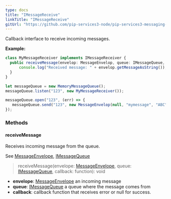 ```yaml
---
type: docs
title: "IMessageReceive"
linkTitle: "IMessageReceive"
gitUrl: "https://github.com/pip-services3-node/pip-services3-messaging-node"
---
```


Callback interface to receive incoming messages.

**Example:**

```typescript
class MyMessageReceiver implements IMessageReceiver {
  public receiveMessage(envelop: MessageEnvelop, queue: IMessageQueue, callback) {
      console.log("Received message: " + envelop.getMessageAsString());
  }
}

let messageQueue = new MemoryMessageQueue();
messageQueue.listen("123", new MyMessageReceiver());

messageQueue.open("123", (err) => {
   messageQueue.send("123", new MessageEnvelop(null, "mymessage", "ABC")); // Output in console: "ABC"
});

```

### Methods

#### receiveMessage
Receives incoming message from the queue.

See [MessageEnvelope](../message_envelope), [IMessageQueue](../imessage_queue)

> receiveMessage(envelope: [MessageEnvelope](../message_envelope), queue: [IMessageQueue](../imessage_queue), callback: function): void

- **envelope**: [MessageEnvelope](../message_envelope) an incoming message
- **queue**: [IMessageQueue](../imessage_queue) a queue where the message comes from
- **callback**: callback function that receives error or null for success.

